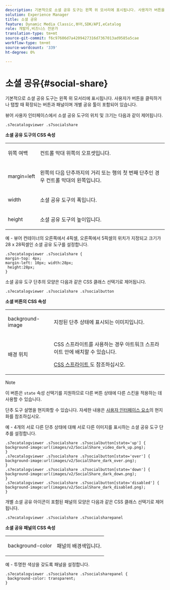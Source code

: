 ```yaml
---
description: 기본적으로 소셜 공유 도구는 왼쪽 위 모서리에 표시됩니다. 사용자가 버튼을 클릭하거나 탭할 때 확장되는 버튼과 패널이며 개별 공유 툴이 포함되어 있습니다.
solution: Experience Manager
title: 소셜 공유
feature: Dynamic Media Classic,뷰어,SDK/API,eCatalog
role: 개발자,비즈니스 전문가
translation-type: tm+mt
source-git-commit: f6c97606d7a4209427316d7367013ad9585a5cae
workflow-type: tm+mt
source-wordcount: '339'
ht-degree: 0%

---
```



# 소셜 공유{#social-share}

기본적으로 소셜 공유 도구는 왼쪽 위 모서리에 표시됩니다. 사용자가 버튼을 클릭하거나 탭할 때 확장되는 버튼과 패널이며 개별 공유 툴이 포함되어 있습니다.

<!--<a id="section_061E550C1C1D4DB2BD663A898895B38C"></a>-->

뷰어 사용자 인터페이스에서 소셜 공유 도구의 위치 및 크기는 다음과 같이 제어됩니다.

```
.s7ecatalogviewer .s7socialshare
```

**소셜 공유 도구의 CSS 속성**

<table id="table_C48C56E696304C9BAFEE71BA9EA9A174"> 
 <tbody> 
  <tr> 
   <td colname="col1"> <p> <span class="codeph"> 위쪽 여백  </span> </p> </td> 
   <td colname="col2"> <p> 컨트롤 막대 위쪽의 오프셋입니다. </p> </td> 
  </tr> 
  <tr> 
   <td colname="col1"> <p> <span class="codeph"> margin=left  </span> </p> </td> 
   <td colname="col2"> <p> 왼쪽의 다음 단추까지의 거리 또는 행의 첫 번째 단추인 경우 컨트롤 막대의 왼쪽입니다. </p> </td> 
  </tr> 
  <tr> 
   <td colname="col1"> <p> <span class="codeph"> width </span> </p> </td> 
   <td colname="col2"> <p> 소셜 공유 도구의 폭입니다. </p> </td> 
  </tr> 
  <tr> 
   <td colname="col1"> <p> <span class="codeph"> height </span> </p> </td> 
   <td colname="col2"> <p>소셜 공유 도구의 높이입니다. </p> </td> 
  </tr> 
 </tbody> 
</table>

예 - 뷰어 컨테이너의 오른쪽에서 4픽셀, 오른쪽에서 5픽셀의 위치가 지정되고 크기가 28 x 28픽셀인 소셜 공유 도구를 설정합니다.

```
.s7ecatalogviewer .s7socialshare { 
margin-top: 4px; 
margin-left: 10px; width:28px; 
 height:28px; 
}
```

소셜 공유 도구 단추의 모양은 다음과 같은 CSS 클래스 선택기로 제어됩니다.

```
.s7ecatalogviewer .s7socialshare .s7socialbutton
```

**소셜 버튼의 CSS 속성**

<table id="table_A18B6978EC304C378F5FE92DD44D138D"> 
 <tbody> 
  <tr> 
   <td colname="col1"> <p> <span class="codeph"> background-image  </span> </p> </td> 
   <td colname="col2"> <p> 지정된 단추 상태에 표시되는 이미지입니다. </p> </td> 
  </tr> 
  <tr> 
   <td colname="col1"> <p> <span class="codeph"> 배경 위치  </span> </p> </td> 
   <td colname="col2"> <p> CSS 스프라이트를 사용하는 경우 아트워크 스프라이트 안에 배치할 수 있습니다. </p> <p><a href="../../../c-html5-s7-aem-asset-viewers/c-html5-20-ecatalog-viewer-about/c-html5-20-ecatalog-viewer-customizingviewer/c-html5-20-ecatalog-viewer-customizingviewer.md#section-9d570f95eb2443aca74c1b02f6e89aff" format="dita" scope="local"> CSS 스프라이트 </a>도 참조하십시오. </p> </td> 
  </tr> 
 </tbody> 
</table>

>[!NOTE]
>
>이 버튼은 `state` 속성 선택기를 지원하므로 다른 버튼 상태에 다른 스킨을 적용하는 데 사용할 수 있습니다.

단추 도구 설명을 현지화할 수 있습니다. 자세한 내용은 [사용자 인터페이스 요소](../../../c-html5-s7-aem-asset-viewers/c-html5-20-ecatalog-viewer-about/c-html5-20-ecatalog-viewer-localization.md#concept-cbfc39344c494eb7b9f6a272cff0cc74)의 현지화를 참조하십시오.

예 - 4개의 서로 다른 단추 상태에 대해 서로 다른 이미지를 표시하는 소셜 공유 도구 단추를 설정합니다.

```
.s7ecatalogviewer .s7socialshare .s7socialbutton[state='up'] { 
background-image:url(images/v2/SocialShare_video_dark_up.png); 
} 
.s7ecatalogviewer .s7socialshare .s7socialbutton[state='over'] { 
background-image:url(images/v2/SocialShare_dark_over.png); 
} 
.s7ecatalogviewer .s7socialshare .s7socialbutton[state='down'] { 
background-image:url(images/v2/SocialShare_dark_down.png); 
} 
.s7ecatalogviewer .s7socialshare .s7socialbutton[state='disabled'] { 
background-image:url(images/v2/SocialShare_dark_disabled.png); 
}
```

개별 소셜 공유 아이콘이 포함된 패널의 모양은 다음과 같은 CSS 클래스 선택기로 제어됩니다.

```
.s7ecatalogviewer .s7socialshare .s7socialsharepanel
```

**소셜 공유 패널의 CSS 속성**

<table id="table_86E777A5851F47D6A49D966E24A9A6CD"> 
 <tbody> 
  <tr> 
   <td colname="col1"> <p> <span class="codeph"> background-color  </span> </p> </td> 
   <td colname="col2"> <p>패널의 배경색입니다. </p> </td> 
  </tr> 
 </tbody> 
</table>

예 - 투명한 색상을 갖도록 패널을 설정합니다.

```
.s7ecatalogviewer .s7socialshare .s7socialsharepanel { 
 background-color: transparent; 
}
```

